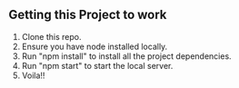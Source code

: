 ## Getting this Project to work

1. Clone this repo.
2. Ensure you have node installed locally.
3. Run "npm install" to install all the project dependencies.
4. Run "npm start" to start the local server.
5. Voila!!

